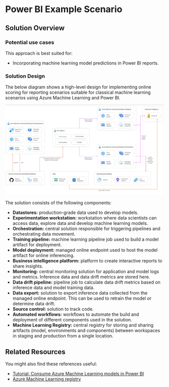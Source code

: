 # Power BI Example Scenario

## Solution Overview

### Potential use cases

This approach is best suited for:

- Incorporating machine learning model predictions in Power BI reports.

### Solution Design

The below diagram shows a high-level design for implementing online scoring for reporting scenarios suitable for classical machine learning scenarios using Azure Machine Learning and Power BI.

![design](./images/scenarios/design-pbi.png)

The solution consists of the following components:

- **Datastores:** production-grade data used to develop models.
- **Experimentation workstation:** workstation where data scientists can access data, explore data and develop machine learning models.
- **Orchestration:** central solution responsible for triggering pipelines and orchestrating data movement.
- **Training pipeline:** machine learning pipeline job used to build a model artifact for deployment.
- **Model deployment:** managed online endpoint used to host the model artifact for online inferencing.
- **Business intelligence platform:** platform to create interactive reports to share insights.
- **Monitoring:** central monitoring solution for application and model logs and metrics. Inference data and data drift metrics are stored here.
- **Data drift pipeline:** pipeline job to calculate data drift metrics based on inference data and model training data.
- **Data export:** solution to export inference data collected from the managed online endpoint. This can be used to retrain the model or determine data drift.
- **Source control:** solution to track code.
- **Automated workflows:** workflows to automate the build and deployment of different components used in the solution.
- **Machine Learning Registry:** central registry for storing and sharing artifacts (model, environments and components) between workspaces in staging and production from a single location.

## Related Resources

You might also find these references useful:

- [Tutorial: Consume Azure Machine Learning models in Power BI](https://docs.microsoft.com/power-bi/connect-data/service-aml-integrate)
- [Azure Machine Learning registry](https://learn.microsoft.com/azure/machine-learning/how-to-share-models-pipelines-across-workspaces-with-registries?tabs=cli)
